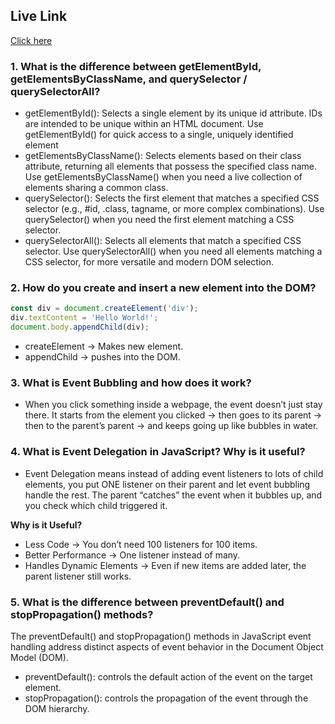 ## Live Link

[Click here](https://mdsifat-dev.github.io/B12A05_Emergrency_Service_Hotline/)

### 1. What is the difference between getElementById, getElementsByClassName, and querySelector / querySelectorAll?

- getElementById(): Selects a single element by its unique id attribute. IDs are intended to be unique within an HTML document. Use getElementById() for quick access to a single, uniquely identified element
- getElementsByClassName(): Selects elements based on their class attribute, returning all elements that possess the specified class name. Use getElementsByClassName() when you need a live collection of elements sharing a common class.
- querySelector(): Selects the first element that matches a specified CSS selector (e.g., #id, .class, tagname, or more complex combinations). Use querySelector() when you need the first element matching a CSS selector.
- querySelectorAll(): Selects all elements that match a specified CSS selector. Use querySelectorAll() when you need all elements matching a CSS selector, for more versatile and modern DOM selection.

### 2. How do you create and insert a new element into the DOM?

```javascript
const div = document.createElement('div');
div.textContent = 'Hello World!';
document.body.appendChild(div);
```

- createElement → Makes new element.
- appendChild → pushes into the DOM.

### 3. What is Event Bubbling and how does it work?

- When you click something inside a webpage, the event doesn’t just stay there.
  It starts from the element you clicked → then goes to its parent → then to the parent’s parent → and keeps going up like bubbles in water.

### 4. What is Event Delegation in JavaScript? Why is it useful?

- Event Delegation means instead of adding event listeners to lots of child elements, you put ONE listener on their parent and let event bubbling handle the rest. The parent “catches” the event when it bubbles up, and you check which child triggered it.

**Why is it Useful?**

- Less Code → You don’t need 100 listeners for 100 items.
- Better Performance → One listener instead of many.
- Handles Dynamic Elements → Even if new items are added later, the parent listener still works.

### 5. What is the difference between preventDefault() and stopPropagation() methods?

The preventDefault() and stopPropagation() methods in JavaScript event handling address distinct aspects of event behavior in the Document Object Model (DOM).

- preventDefault(): controls the default action of the event on the target element.
- stopPropagation(): controls the propagation of the event through the DOM hierarchy.
